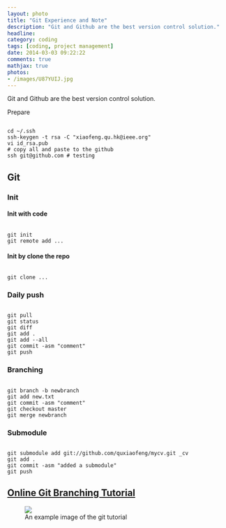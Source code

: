 ```yaml
---
layout: photo
title: "Git Experience and Note"
description: "Git and Github are the best version control solution."
headline: 
category: coding
tags: [coding, project management]
date: 2014-03-03 09:22:22
comments: true
mathjax: true
photos:
- /images/U87YUIJ.jpg
---
```


Git and Github are the best version control solution.

<!--more-->

Prepare

<pre><code class="bash">
cd ~/.ssh
ssh-keygen -t rsa -C "xiaofeng.qu.hk@ieee.org"
vi id_rsa.pub
# copy all and paste to the github
ssh git@github.com # testing
</code></pre>

## Git

### Init

#### Init with code

<pre><code class="bash">
git init
git remote add ...
</code></pre>

#### Init by clone the repo

<pre><code class="bash">
git clone ...
</code></pre>

### Daily push

<pre><code class="bash">
git pull
git status
git diff
git add .
git add --all
git commit -asm "comment"
git push
</code></pre>

### Branching

<pre><code class="bash">
git branch -b newbranch
git add new.txt
git commit -asm "comment"
git checkout master
git merge newbranch
</code></pre>

### Submodule

<pre><code class="bash">
git submodule add git://github.com/quxiaofeng/mycv.git _cv
git add .
git commit -asm "added a submodule"
git push
</code></pre>


## [Online Git Branching Tutorial](http://pcottle.github.io/learnGitBranching/?demo)

<figure>
  <img src="/images/U87YUIJ.jpg">
  <figcaption>
  An example image of the git tutorial
  </figcaption>
</figure>

